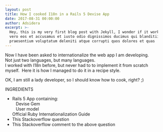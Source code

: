 ```yaml
---
layout: post
title: How I cooked I18n in a Rails 5 Devise App
date: 2017-08-31 00:00:00
author: Adsidera
excerpt: >-
  Hey, this is my very first blog post with Jekyll, I wonder if it works ;) At
  vero eos et accusamus et iusto odio dignissimos ducimus qui blanditiis
  praesentium voluptatum deleniti atque corrupti quos dolores et quas
---
```



Now I have been asked to internationalize the web app I am developing.&nbsp;<br>Not just two languages, but many languages.&nbsp;<br>I worked with I18n before, but never had to to implement it from scratch myself.&nbsp; Here it is how I managed to do it in a recipe style.

OK, I am still a lady developer, so I should know how to cook, right? ;)

INGREDIENTS

- Rails 5 App containing:<br>&nbsp; &nbsp;Devise Gem<br>&nbsp; &nbsp;User model<br>Official Ruby Internationalization Guide
- This Stackoverflow question
- This Stackoverflow comment to the above question

&nbsp;